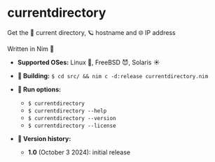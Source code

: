# currentdirectory
Get the 📂 current directory, 🪐 hostname and 🌐 IP address

Written in Nim 👑

- **Supported OSes:** Linux 🐧, FreeBSD 😈, Solaris ☀️

- **🔨 Building:**
  `$ cd src/ && nim c -d:release currentdirectory.nim`

- **🏃 Run options:**
  - `$ currentdirectory`
  - `$ currentdirectory --help`
  - `$ currentdirectory --version`
  - `$ currentdirectory --license`

 - **🎂 Version history:**
   - **1.0** (October 3 2024): initial release
